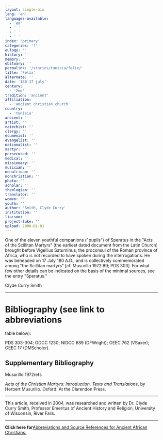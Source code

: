 ```yaml
---
layout: single-bio
lang: 'en'
languages-available:
  - 'en'
  - ' '
  - ' '
  - ' '
index: 'primary'
categories: 'f'
eulogy: ''
history: ''
memory: ''
obituary: ''
permalink: '/stories/tunisia/felix/'
title: 'Felix'
alternate: ''
date: '180 17 july'
century:
  - '2nd'
tradition: 'ancient'
affiliation:
  - 'ancient christian church'
country:
  - 'tunisia'
ancient: ''
artist: ''
catechist: ''
clergy: ''
ecumenist: ''
evangelist: ''
nationalist: ''
martyr: ''
persecuted: ''
medical: ''
missionary: ''
musician: ''
nonafrican: ''
nonchristian: ''
photo: ''
scholar: ''
theologian: ''
translator: ''
women: ''
youth: ''
author: 'Smith, Clyde Curry'
institution: ''
liaison: ''
project-luke: ''
upload: 2000-01-01
---
```



One of the eleven youthful companions ("pupils") of Speratus in the "Acts of the Scillitan Martyrs" (the earliest dated document from the Latin Church) brought before Vigellius Saturninus, the proconsul of the Roman province of Africa, who is not recorded to have spoken during the interrogations.  He was beheaded on 17 July 180 A.D., and is collectively commemorated among "the Scillitan martyrs" [cf. Musurillo 1972:89; PDS 303].  For what few other details can be indicated on the basis of the minimal sources, see the entry "Speratus."

Clyde Curry Smith

---

# Bibliography (see link to abbreviations
table below):

PDS 303-304; ODCC 1230; NIDCC 889 (DFWright); OEEC 762 (VSaxer); GEEC 17 (DMScholer).

## Supplementary Bibliography

Musurillo 1972refs

*Acts of the Christian Martyrs:  Introduction, Texts and Translations*, by Herbert Musurillo.  Oxford:  At the Clarendon Press.

---

This article, received in 2004, was researched and written by Dr. Clyde Curry Smith, Professor Emeritus of Ancient History and Religion, University of Wisconsin, River Falls.

---

**Click here for**[Abbreviations and Source References for Ancient African Christians.](../egypt/ccs-supplem_biblio.html)